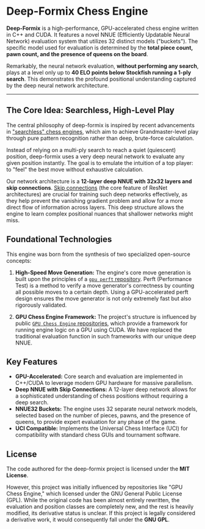 # Deep-Formix Chess Engine

**Deep-Formix** is a high-performance, GPU-accelerated chess engine written in C++ and CUDA. It features a novel NNUE (Efficiently Updatable Neural Network) evaluation system that utilizes 32 distinct models ("buckets"). The specific model used for evaluation is determined by the **total piece count, pawn count, and the presence of queens on the board**.

Remarkably, the neural network evaluation, **without performing any search**, plays at a level only up to **40 ELO points below Stockfish running a 1-ply search**. This demonstrates the profound positional understanding captured by the deep neural network architecture.

---

## The Core Idea: Searchless, High-Level Play

The central philosophy of deep-formix is inspired by recent advancements in ["searchless" chess engines](https://github.com/google-deepmind/searchless_chess), which aim to achieve Grandmaster-level play through pure pattern recognition rather than deep, brute-force calculation.

Instead of relying on a multi-ply search to reach a quiet (quiescent) position, deep-formix uses a very deep neural network to evaluate any given position instantly. The goal is to emulate the intuition of a top player: to "feel" the best move without exhaustive calculation.

Our network architecture is a **12-layer deep NNUE with 32x32 layers and skip connections**. [Skip connections](https://medium.com/@iamchaudukien/skip-connection-and-explanation-of-resnet-b32fe84ba32e) (the core feature of ResNet architectures) are crucial for training such deep networks effectively, as they help prevent the vanishing gradient problem and allow for a more direct flow of information across layers. This deep structure allows the engine to learn complex positional nuances that shallower networks might miss.

## Foundational Technologies

This engine was born from the synthesis of two specialized open-source concepts:

1.  **High-Speed Move Generation:** The engine's core move generation is built upon the principles of a [`gpu perft` repository](https://www.chessprogramming.org/Perft). Perft (Performance Test) is a method to verify a move generator's correctness by counting all possible moves to a certain depth. Using a GPU-accelerated perft design ensures the move generator is not only extremely fast but also rigorously validated.

2.  **GPU Chess Engine Framework:** The project's structure is influenced by public [`GPU Chess Engine` repositories](https://github.com/dkozykowski/Chess-Engine-GPU), which provide a framework for running engine logic on a GPU using CUDA. We have replaced the traditional evaluation function in such frameworks with our unique deep NNUE.

## Key Features

*   **GPU-Accelerated:** Core search and evaluation are implemented in C++/CUDA to leverage modern GPU hardware for massive parallelism.
*   **Deep NNUE with Skip Connections:** A 12-layer deep network allows for a sophisticated understanding of chess positions without requiring a deep search.
*   **NNUE32 Buckets:** The engine uses 32 separate neural network models, selected based on the number of pieces, pawns, and the presence of queens, to provide expert evaluation for any phase of the game.
*   **UCI Compatible:** Implements the Universal Chess Interface (UCI) for compatibility with standard chess GUIs and tournament software.

## License

The code authored for the deep-formix project is licensed under the **MIT License**.

However, this project was initially influenced by repositories like "GPU Chess Engine," which licensed under the GNU General Public License (GPL). While the original code has been almost entirely rewritten, the evaluation and position classes are completely new, and the rest is heavily modified, its derivative status is unclear. If this project is legally considered a derivative work, it would consequently fall under the **GNU GPL**.
